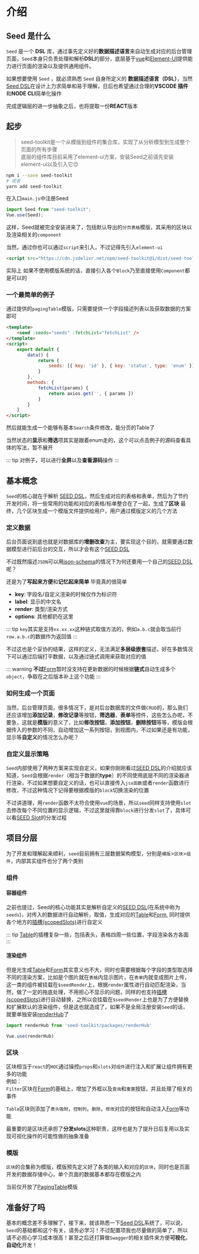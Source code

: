 # 介绍

## Seed 是什么

`Seed` 是一个 **DSL** 库，通过事先定义好的**数据描述语言**来自动生成对应的后台管理页面，`Seed`本身只负责处理和解析**DSL**的部分，底层基于[vue](https://cn.vuejs.org/v2/guide/index.html)和[Element-UI](https://element.eleme.cn/#/zh-CN)提供能力进行页面的渲染以及提供通用组件。

如果想要使用 `Seed` ，就必须熟悉 `Seed` 自身所定义的 **数据描述语言（DSL）**，当然[Seed DSL](./DSL)在设计上力求简单和易于理解，日后也希望通过合理的**VSCODE 插件**和**NODE CLI**简单化操作

完成逻辑层的进一步抽象之后，也将提取一份**REACT**版本

## 起步

> seed-toolkit是一个从模版到组件的集合库，实现了从分析模型到生成整个页面的所有步骤  
> 底层的组件库目前采用了element-ui方案，安装Seed之前请先安装element-ui以及引入它😊

``` sh
npm i --save seed-toolkit
# 或者
yarn add seed-toolkit
```

在入口`main.js`中注册Seed

``` js
import Seed from "seed-toolkit";
Vue.use(Seed);
```

这样，Seed就被完全安装进来了，包括默认导出的`分页表格`模版，其采用的区块以及渲染相关的`component`

当然，通过你也可以通过`script`来引入，不过记得先引入`element-ui`

``` html
<script src="https://cdn.jsdelivr.net/npm/seed-toolkit@1/dist/seed-toolkit.umd.min.js"></script>
```

实际上 如果不使用模版系统的话，直接引入各个`Block`乃至直接使用`Component`都是可以的

### 一个最简单的例子

通过提供的`pagingTable`模版，只需要提供一个字段描述列表以及获取数据的方案即可

``` html
<template>
    <seed :seeds="seeds" :fetchList="fetchList" />
</template>
<script>
    export default {
        data() {
            return {
                seeds: [{ key: 'id' }, { key: 'status', type: 'enum' }]
            }
        },
        methods: {
            fetchList(params) {
                return axios.get('', { params })
            }
        }
    }
</script>
```

然后就能生成一个能够有基本`Search`条件修改，能分页的Table了

当然状态的**显示**和**筛选**项其实是跟着enum走的，这个可以点击例子的源码查看具体的写法，暂不展开

<SeedExample example="BaseExample" />

::: tip
对例子，可以进行**全屏**以及**查看源码**操作
:::

## 基本概念

`Seed`的核心就在于解析 [SEED DSL](./DSL)，然后生成对应的表格和表单，然后为了节约开发时间，将一些常用的功能和对应的表格/标单整合在了一起，生成了**区块** 最终，几个区块生成一个模版文件提供给用户，用户通过模版定义的几个方法

### 定义数据

后台页面说到底也就是对数据库的**增删改查**为主，要实现这个目的，就需要通过数据模型进行前后台的交互，所以才会有这个[SEED DSL](./DSL)

不过既然描述`JSON`可以用[json-schema](https://json-schema.org/)的情况下为何还要用一个自己的[SEED DSL](./DSL)呢？

还是为了**写起来方便**和**记忆起来简单** 毕竟真的很简单

- **key**: 字段名/自定义渲染的时候仅作为标识符
- **label**: 显示的中文名
- **render**: 类型/渲染方式
- **options**: 其他都扔在这里

::: tip
`key`其实是支持`xx.xx.xx`这种链式取值方法的，例如`a.b.c`就会取当前行`row.a.b.c`的数据作为返回值
:::

不过这也是个妥协的结果，这样的定义，无法满足**多层级嵌套**描述，好在多数情况下可以通过后端打平数据，以及通过链式调用来获取对应的值

::: warning
**不过**[Form](/seed/components/form)暂时没支持在更新数据的时候根据**链式**自动生成多个`object`，争取在之后版本补上这个功能
:::

### 如何生成一个页面

当然，后台管理页面，很多情况下，是对后台数据库的文件做`CRUD`的，那么我们还应该增加**添加记录**，**修改记录**等按钮，**筛选器**，**表单**等控件，这些怎么办呢，不要急，这就是**模版**的意义了，比如**修改按钮**，**添加按钮**，**删除按钮**等等，模版会根据传入的参数的不同，自动增加这一系列按钮，到视图内，不过如果还是有功能，显示等**自定义**的情况怎么办呢？

### 自定义显示策略

`Seed`内部使用了两种方案来实现自定义，如果你刚刚看过[SEED DSL](./DSL)的介绍就应该知道，`Seed`会根据`render`（相当于数据的**type**）的不同使用底层不同的渲染器进行渲染，不过如果想要自定义的话，也可以直接传入`jsx函数`或者`render`函数进行修改，不过这种情况下记得要根据模版的`block`切换渲染的位置

不过讲道理，用`render`函数不太符合使用`vue`的场景，所以`seed`同样支持使用`slot`去修改每个不同位置的显示逻辑，不过这里就得靠`block`进行分发`slot`了，具体可以看[SEED Slot](./SLOTS)的分发过程

## 项目分层

为了开发和理解起来顺利，`seed`目前拥有三层数据架构模型，分别是`模版`>`区块`>`组件`，内部其实组件也分了两个类别

### 组件

#### 容器组件

之前也提过，Seed的核心功能其实是解析自定义的[SEED DSL](./DSL)(在系统中称为`seeds`)，对传入的数据进行自动解析，取值，生成对应的[Table](/seed/components/Table)和[Form](/seed/components/Form), 同时提供各个地方的[插槽(scopedSlots)](./SLOTS)进行自定义

::: tip
[Table](/seed/components/Table)的插槽复杂一些，包括表头，表格四周一些位置，字段渲染各方各面
:::

#### 渲染组件

但是光生成[Table](/seed/components/Table)和[Form](/seed/components/Form)其实意义也不大，同时也需要根据每个字段的类型取选择不同的渲染方案，比如是个图片就在`表格`内显示图片，在`表单`内就变成图片上传，这一类的组件被挂载在`$seedRender`上，根据`render`属性进行自动匹配渲染，当然，做了一定的拖底处理，不用担心不显示的问题，同样的也支持[插槽(scopedSlots)](./SLOTS)进行自动替换，之所以会挂载在`$seedRender`上也是为了方便替换和扩展默认的渲染组件，但是这也就造成了，如果不是全局注册安装`Seed`的话，就要单独安装[renderHub](./RENDER_HUB)了

```js
import renderHub from 'seed-toolkit/packages/renderHub'

Vue.use(renderHub)
```

### 区块

区块相当于`react`的`HOC`通过操控`props`和`slots`对`组件`进行注入和扩展让组件拥有更多的功能  
例如：  
`Filter`区块在[Form](/seed/components/Form)的基础上，增加了外框以及`查询`和`重置`按钮，并且处理了相关的事件  

`Table`区块则添加了`表头吸附`，`控制列`，`删除`，`修改`对应的按钮和自动注入[Form](/seed/components/Form)等功能

最重要的是区块还承担了**分发slots**这种职责，这样也是为了提升日后复用以及实现可视化操作的可能性做的抽象准备

### 模版

`区块`的合集称为模版，模版预先定义好了各类的输入和对应的`区块`，同时也是页面开发的数据存储中心，单个页面的数据基本都存在模版之内

当前仅开放了[PagingTable](/seed/templates/PagingTable)模版

## 准备好了吗

基本的概念差不多理解了，接下来，就该熟悉一下[Seed DSL](./DSL)系统了，可以说，`Seed`的基础都和这个有关，请务必学习！不过配置项我也尽量做的简单了，所以请不必担心学习成本很高！甚至之后还打算做`Swagger`的相关插件来方便**可视化**，**自动化**开发！
